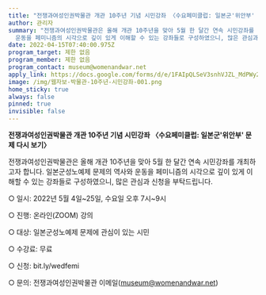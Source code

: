 ```yaml
---
title: "전쟁과여성인권박물관 개관 10주년 기념 시민강좌 〈수요페미클럽: 일본군'위안부' 문제 다시 보기〉"
author: 관리자
summary: "전쟁과여성인권박물관은 올해 개관 10주년을 맞아 5월 한 달간 연속 시민강좌를 개최하고자 합니다. 일본군성노예제 문제의 역사와
  운동을 페미니즘의 시각으로 깊이 있게 이해할 수 있는 강좌들로 구성하였으니, 많은 관심과 신청을 부탁드립니다. "
date: 2022-04-15T07:40:00.975Z
program_target: 제한 없음
program_member: 제한 없음
program_contact: museum@womenandwar.net
apply_link: https://docs.google.com/forms/d/e/1FAIpQLSeV3snhVJZL_MdPWy2xkQQCgUH39AvkhihrGAccmqa2OkIIDQ/viewform
image: /img/웹자보-박물관-10주년-시민강좌-001.png
home_sticky: true
always: false
pinned: true
invisible: false
---
```

**전쟁과여성인권박물관 개관 10주년 기념 시민강좌
〈수요페미클럽: 일본군'위안부' 문제 다시 보기〉**

전쟁과여성인권박물관은 올해 개관 10주년을 맞아 5월 한 달간 연속 시민강좌를 개최하고자 합니다. 일본군성노예제 문제의 역사와 운동을 페미니즘의 시각으로 깊이 있게 이해할 수 있는 강좌들로 구성하였으니, 많은 관심과 신청을 부탁드립니다.

○ 일시: 2022년 5월 4일\~25일, 수요일 오후 7시\~9시

○ 진행: 온라인(ZOOM) 강의

○ 대상: 일본군성노예제 문제에 관심이 있는 시민

○ 수강료: 무료

○ 신청: bit.ly/wedfemi

○ 문의: 전쟁과여성인권박물관 이메일(museum@womenandwar.net)